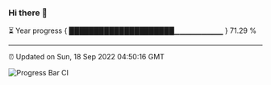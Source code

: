 ### Hi there 👋

⏳ Year progress { █████████████████████▁▁▁▁▁▁▁▁▁ } 71.29 %

---

⏰ Updated on Sun, 18 Sep 2022 04:50:16 GMT

![Progress Bar CI](https://github.com/liununu/liununu/workflows/Progress%20Bar%20CI/badge.svg)
